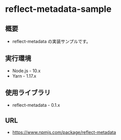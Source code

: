 # reflect-metadata-sample

## 概要

* reflect-metadata の実装サンプルです。

## 実行環境

* Node.js - 10.x
* Yarn - 1.17.x

## 使用ライブラリ

* reflect-metadata - 0.1.x

## URL

* https://www.npmjs.com/package/reflect-metadata
